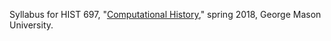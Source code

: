 Syllabus for HIST 697, "[Computational History](http://lincolnmullen.com/courses/clio2.2018/)," spring 2018, George Mason University.


